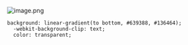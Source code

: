 ![image.png](https://cdn.nlark.com/yuque/0/2022/png/26798000/1662467101375-bb742645-b4dc-4fba-8527-3891a190a58e.png#averageHue=%23d3e1e0&clientId=u071baefd-8b6a-4&from=paste&id=u76c96a3d&originHeight=80&originWidth=259&originalType=url&ratio=1&rotation=0&showTitle=false&size=9168&status=done&style=none&taskId=u9a0a4e1a-5e79-410f-9d69-ccecbe8c79e&title=)
```vue
background: linear-gradient(to bottom, #639388, #136464); 
  -webkit-background-clip: text; 
  color: transparent; 

```
